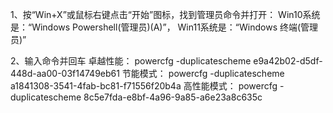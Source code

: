 1、按“Win+X”或鼠标右键点击“开始”图标，找到管理员命令并打开：
Win10系统是：“Windows Powershell(管理员)(A)”，
Win11系统是：“Windows 终端(管理员)”

2、输入命令并回车
卓越性能：
powercfg -duplicatescheme e9a42b02-d5df-448d-aa00-03f14749eb61
节能模式：
powercfg -duplicatescheme a1841308-3541-4fab-bc81-f71556f20b4a
高性能模式：
powercfg -duplicatescheme 8c5e7fda-e8bf-4a96-9a85-a6e23a8c635c